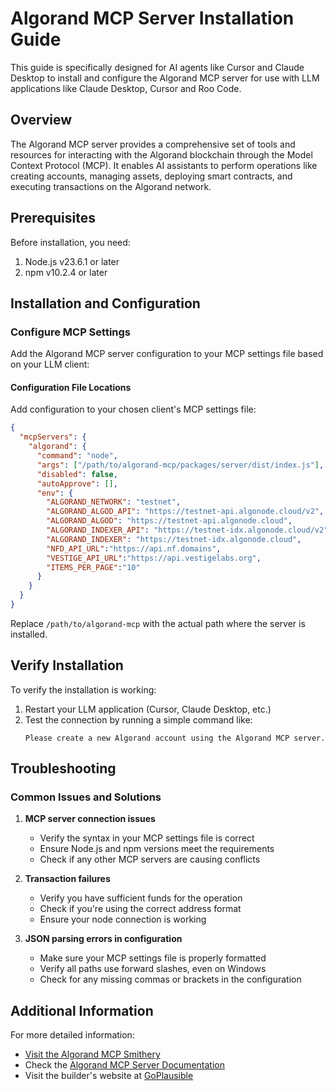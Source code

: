 # Algorand MCP Server Installation Guide

This guide is specifically designed for AI agents like Cursor and Claude Desktop to install and configure the Algorand MCP server for use with LLM applications like Claude Desktop, Cursor and Roo Code.

## Overview

The Algorand MCP server provides a comprehensive set of tools and resources for interacting with the Algorand blockchain through the Model Context Protocol (MCP). It enables AI assistants to perform operations like creating accounts, managing assets, deploying smart contracts, and executing transactions on the Algorand network.

## Prerequisites

Before installation, you need:

1. Node.js v23.6.1 or later
2. npm v10.2.4 or later

## Installation and Configuration

### Configure MCP Settings

Add the Algorand MCP server configuration to your MCP settings file based on your LLM client:

#### Configuration File Locations

Add configuration to your chosen client's MCP settings file:

```json
{
  "mcpServers": {
    "algorand": {
      "command": "node",
      "args": ["/path/to/algorand-mcp/packages/server/dist/index.js"],
      "disabled": false,
      "autoApprove": [],
      "env": {
        "ALGORAND_NETWORK": "testnet",
        "ALGORAND_ALGOD_API": "https://testnet-api.algonode.cloud/v2",
        "ALGORAND_ALGOD": "https://testnet-api.algonode.cloud",
        "ALGORAND_INDEXER_API": "https://testnet-idx.algonode.cloud/v2",
        "ALGORAND_INDEXER": "https://testnet-idx.algonode.cloud",
        "NFD_API_URL":"https://api.nf.domains",
        "VESTIGE_API_URL":"https://api.vestigelabs.org",
        "ITEMS_PER_PAGE":"10"
      }
    }
  }
}
```

Replace `/path/to/algorand-mcp` with the actual path where the server is installed.

## Verify Installation

To verify the installation is working:

1. Restart your LLM application (Cursor, Claude Desktop, etc.)
2. Test the connection by running a simple command like:
   ```
   Please create a new Algorand account using the Algorand MCP server.
   ```

## Troubleshooting

### Common Issues and Solutions

1. **MCP server connection issues**
   - Verify the syntax in your MCP settings file is correct
   - Ensure Node.js and npm versions meet the requirements
   - Check if any other MCP servers are causing conflicts

2. **Transaction failures**
   - Verify you have sufficient funds for the operation
   - Check if you're using the correct address format
   - Ensure your node connection is working

3. **JSON parsing errors in configuration**
   - Make sure your MCP settings file is properly formatted
   - Verify all paths use forward slashes, even on Windows
   - Check for any missing commas or brackets in the configuration

## Additional Information

For more detailed information:
- [Visit the Algorand MCP Smithery](https://smithery.ai/server/@GoPlausible/algorand-mcp)
- Check the [Algorand MCP Server Documentation](https://github.com/GoPlausible/algorand-mcp)
- Visit the builder's website at [GoPlausible](https://goplausible.com/)
